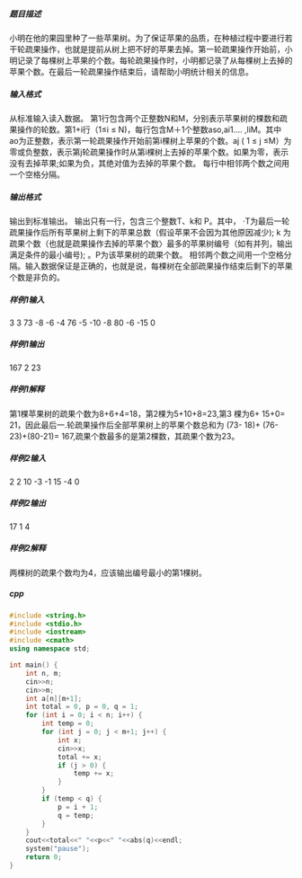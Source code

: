 ##### 题目描述
小明在他的果园里种了一些苹果树。为了保证苹果的品质，在种植过程中要进行若干轮疏果操作，也就是提前从树上把不好的苹果去掉。第一轮疏果操作开始前，小明记录了每棵树上苹果的个数。每轮疏果操作时，小明都记录了从每棵树上去掉的苹果个数。在最后一轮疏果操作结束后，请帮助小明统计相关的信息。
##### 输入格式
从标准输入读入数据。
第1行包含两个正整数N和M，分别表示苹果树的棵数和疏果操作的轮数。第1+i行（1≤i ≤ N)，每行包含M＋1个整数aso,ai1.... ,liM。其中 ao为正整数，表示第一轮疏果操作开始前第i棵树上苹果的个数。aj ( 1 ≤ j ≤M）为零或负整数，表示第j轮疏果操作时从第i棵树上去掉的苹果个数。如果为零，表示没有去掉苹果;如果为负，其绝对值为去掉的苹果个数。
每行中相邻两个数之间用一个空格分隔。
##### 输出格式
输出到标准输出。
输出只有一行，包含三个整数T、k和 P。其中，
·T为最后一轮疏果操作后所有苹果树上剩下的苹果总数（假设苹果不会因为其他原因减少);
k 为疏果个数（也就是疏果操作去掉的苹果个数〉最多的苹果树编号（如有并列，输出满足条件的最小编号);
。P为该苹果树的疏果个数。
相邻两个数之间用一个空格分隔。输入数据保证是正确的，也就是说，每棵树在全部疏果操作结束后剩下的苹果个数是非负的。
##### 样例1输入
3 3
73 -8 -6 -4
76 -5 -10 -8
80 -6 -15 0
##### 样例1输出
167 2 23
##### 样例1解释
第1棵苹果树的疏果个数为8+6+4=18，第2棵为5+10+8=23,第3
棵为6+ 15+0= 21，因此最后一.轮疏果操作后全部苹果树上的苹果个数总和为
(73- 18)+ (76-23)+(80-21)= 167,疏果个数最多的是第2棵数，其疏果个数为23。
##### 样例2输入
2 2
10 -3 -1
15 -4 0
##### 样例2输出
17 1 4
##### 样例2解释
两棵树的疏果个数均为4，应该输出编号最小的第1棵树。
##### cpp
```c++
#include <string.h>
#include <stdio.h>
#include <iostream>
#include <cmath>
using namespace std;

int main() {
    int n, m;
    cin>>n;
    cin>>m;
    int a[n][m+1];
    int total = 0, p = 0, q = 1;
    for (int i = 0; i < n; i++) {
        int temp = 0;
        for (int j = 0; j < m+1; j++) {
            int x;
            cin>>x;
            total += x;
            if (j > 0) {
                temp += x;
            }
        }
        if (temp < q) {
            p = i + 1;
            q = temp;
        }
    }
    cout<<total<<" "<<p<<" "<<abs(q)<<endl;
    system("pause");
    return 0;
}
```
